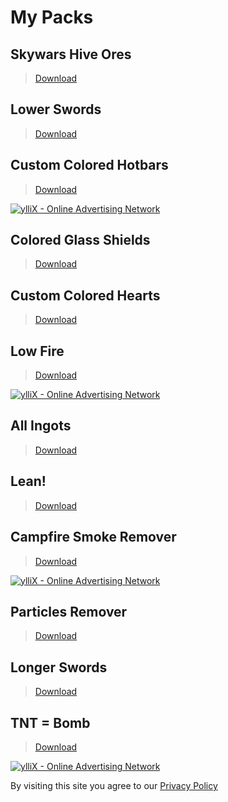# My Packs

## Skywars Hive Ores
>[Download](./skywarshiveores.html)

## Lower Swords
>[Download](./lowerswords.html)

## Custom Colored Hotbars
>[Download](./customcoloredhotbars.html)
<script type="text/javascript" src="https://udbaa.com/bnr.php?section=General&pub=788833&format=728x90&ga=g"></script>
<noscript><a href="https://yllix.com/publishers/788833" target="_blank"><img src="//ylx-aff.advertica-cdn.com/pub/728x90.png" style="border:none;margin:0;padding:0;vertical-align:baseline;" alt="ylliX - Online Advertising Network" /></a></noscript>

## Colored Glass Shields
>[Download](./coloredglassshields.html)

## Custom Colored Hearts
>[Download](./customcoloredhearts.html)

## Low Fire
>[Download](./lowfire.html)
<script type="text/javascript" src="https://udbaa.com/bnr.php?section=General&pub=788833&format=468x60&ga=g"></script>
<noscript><a href="https://yllix.com/publishers/788833" target="_blank"><img src="//ylx-aff.advertica-cdn.com/pub/468x60.png" style="border:none;margin:0;padding:0;vertical-align:baseline;" alt="ylliX - Online Advertising Network" /></a></noscript>

## All Ingots
>[Download](./allingots.html)

## Lean!
>[Download](./lean.html)

## Campfire Smoke Remover
>[Download](./campfiresmokeremover.html)
<script type="text/javascript" src="https://udbaa.com/bnr.php?section=General&pub=788833&format=160x600&ga=g"></script>
<noscript><a href="https://yllix.com/publishers/788833" target="_blank"><img src="//ylx-aff.advertica-cdn.com/pub/160x600.png" style="border:none;margin:0;padding:0;vertical-align:baseline;" alt="ylliX - Online Advertising Network" /></a></noscript>

## Particles Remover
>[Download](./particlesremover.html)

## Longer Swords
>[Download](./longerswords.html)

## TNT = Bomb
>[Download](./tntbomb.html)

<head>
<div class="powr-comments" id="94cdfe1a_1661302896"></div><script src="https://www.powr.io/powr.js?platform=html"></script>
<script>
(function(d,z,s){s.src='https://'+d+'/401/'+z;try{(document.body||document.documentElement).appendChild(s)}catch(e){}})('oaphoace.net',5333655,document.createElement('script'))
</script>
<script>
(function(d,z,s){s.src='https://'+d+'/400/'+z;try{(document.body||document.documentElement).appendChild(s)}catch(e){}})('foomaque.net',5333677,document.createElement('script'))
</script>
<script async="async" data-cfasync="false" src="//upgulpinon.com/1?z=5333690"></script>
<script>
(function(s,u,z,p){s.src=u,s.setAttribute('data-zone',z),p.appendChild(s);})(document.createElement('script'),'https://inklinkor.com/tag.min.js',5333693,document.body||document.documentElement)
</script>
<script type="text/javascript" src="https://udbaa.com/bnr.php?section=General&pub=788833&format=300x250&ga=g"></script>
<noscript>
<a href="https://yllix.com/publishers/788833" target="_blank"><img src="//ylx-aff.advertica-cdn.com/pub/300x250.png" style="border:none;margin:0;padding:0;vertical-align:baseline;" alt="ylliX - Online Advertising Network" /></a>
</noscript>
</head>



By visiting this site you agree to our [Privacy Policy](./privacypolicy.html)
